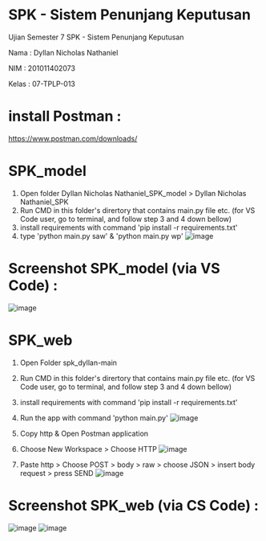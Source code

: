 # SPK - Sistem Penunjang Keputusan
 Ujian Semester 7 SPK - Sistem Penunjang Keputusan

Nama  : Dyllan Nicholas Nathaniel

NIM   : 201011402073

Kelas : 07-TPLP-013

# install Postman :
https://www.postman.com/downloads/

# SPK_model
1. Open folder Dyllan Nicholas Nathaniel_SPK_model > Dyllan Nicholas Nathaniel_SPK
2. Run CMD in this folder's dirertory that contains main.py file etc. (for VS Code user, go to terminal, and follow step 3 and 4 down bellow)
3. install requirements with command 'pip install -r requirements.txt'
4. type 'python main.py saw' & 'python main.py wp'
![image](https://github.com/D3Xect/SPK/assets/114375108/6257baca-453e-442a-aa8d-787d44826e64)


# Screenshot SPK_model (via VS Code) :
![image](https://github.com/D3Xect/SPK/assets/114375108/9c93d9c8-03b9-447c-b59d-789db510436b)

# SPK_web
1. Open Folder spk_dyllan-main
2. Run CMD in this folder's dirertory that contains main.py file etc. (for VS Code user, go to terminal, and follow step 3 and 4 down bellow)
3. install requirements with command 'pip install -r requirements.txt'
4. Run the app with command 'python main.py'
![image](https://github.com/D3Xect/SPK/assets/114375108/d2312662-47a4-4e6b-b433-33e01459818d)

5. Copy http & Open Postman application
6. Choose New Workspace > Choose HTTP
![image](https://github.com/D3Xect/SPK/assets/114375108/0f04b492-319e-47df-9862-bc38c2481b9a)

7. Paste http > Choose POST > body > raw > choose JSON > insert body request > press SEND
![image](https://github.com/D3Xect/SPK/assets/114375108/16129d62-53f1-4f42-84bb-482b45e7eeef)


# Screenshot SPK_web (via CS Code) :
![image](https://github.com/D3Xect/SPK/assets/114375108/10b0e1cb-45ed-4549-8728-de1e987ccf0a)
![image](https://github.com/D3Xect/SPK/assets/114375108/ce9715bf-973f-4118-a739-342afb98d7fe)


